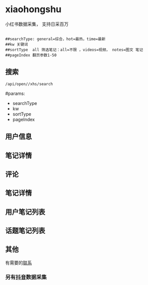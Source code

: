 # xiaohongshu
小红书数据采集， 支持日采百万
```

##searchType: general=综合，hot=最热，time=最新
##kw 关键词
##sortType  all	筛选笔记：all=不限 ，videos=视频， notes=图文 笔记 
##pageIndex 翻页参数1-50
```

## 搜索
```
/api/open//xhs/search
```
#params:
- searchType
- kw
- sortType
- pageIndex

## 用户信息


## 笔记详情
## 评论
## 笔记详情
## 用户笔记列表
## 话题笔记列表
## 其他


有需要的[联系](https://qm.qq.com/cgi-bin/qm/qr?k=gsXU_14bQsI8BdSevrFzHU7vIYnRCnFQ&noverify=0)

### 另有[抖音](https://github.com/canglingzhiyue/douyin)数据采集
